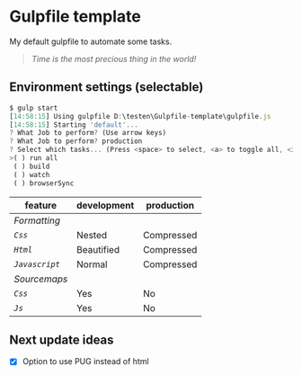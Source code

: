 # Gulpfile template
My default gulpfile to automate some tasks.
>*Time is the most precious thing in the world!*

## Environment settings (selectable)
```javascript
$ gulp start
[14:58:15] Using gulpfile D:\testen\Gulpfile-template\gulpfile.js
[14:58:15] Starting 'default'...
? What Job to perform? (Use arrow keys)
? What Job to perform? production
? Select which tasks... (Press <space> to select, <a> to toggle all, <i> to inverse selection)
>( ) run all
 ( ) build
 ( ) watch
 ( ) browserSync
```

feature | development | production
--- | --- | ---
*Formatting* |
*`Css`* | Nested | Compressed
*`Html`* | Beautified | Compressed
*`Javascript`* | Normal | Compressed
*Sourcemaps* |
*`Css`* | Yes | No
*`Js`* | Yes | No

## Next update ideas
- [x] Option to use PUG instead of html

